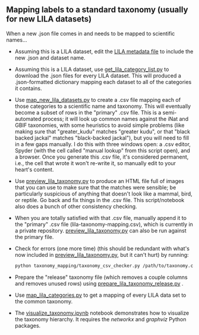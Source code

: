 ## Mapping labels to a standard taxonomy (usually for new LILA datasets)

When a new .json file comes in and needs to be mapped to scientific names...

* Assuming this is a LILA dataset, edit the [LILA metadata file](http://lila.science/wp-content/uploads/2020/03/lila_sas_urls.txt) to include the new .json and dataset name.

* Assuming this is a LILA dataset, use [get_lila_category_list.py](https://github.com/agentmorris/MegaDetector/blob/main/data_management/lila/get_lila_category_list.py) to download the .json files for every LILA dataset.  This will produced a .json-formatted dictionary mapping each dataset to all of the categories it contains.

* Use [map_new_lila_datasets.py](map_new_lila_datasets.py) to create a .csv file mapping each of those categories to a scientific name and taxonomy.  This will eventually become a subset of rows in the "primary" .csv file.  This is a semi-automated process; it will look up common names against the iNat and GBIF taxonomies, with some heuristics to avoid simple problems (like making sure that "greater_kudu" matches "greater kudu", or that "black backed jackal" matches "black-backed jackal"), but you will need to fill in a few gaps manually.  I do this with three windows open: a .csv editor, Spyder (with the cell called "manual lookup" from this script open), and a browser.  Once you generate this .csv file, it's considered permanent, i.e., the cell that wrote it won't re-write it, so manually edit to your heart's content.

* Use [preview_lila_taxonomy.py](preview_lila_taxonomy.py) to produce an HTML file full of images that you can use to make sure that the matches were sensible; be particularly suspicious of anything that doesn't look like a mammal, bird, or reptile.  Go back and fix things in the .csv file.  This script/notebook also does a bunch of other consistency checking.

* When you are totally satisfied with that .csv file, manually append it to the "primary" .csv file (lila-taxonomy-mapping.csv), which is currently in a private repository.  [preview_lila_taxonomy.py](preview_lila_taxonomy.py) can also be run against the primary file.

* Check for errors (one more time) (this should be redundant with what's now included in [preview_lila_taxonomy.py](preview_lila_taxonomy.py), but it can't hurt) by running:

    ```bash
    python taxonomy_mapping/taxonomy_csv_checker.py /path/to/taxonomy.csv
    ```
    
* Prepare the "release" taxonomy file (which removes a couple columns and removes unused rows) using [prepare_lila_taxonomy_release.py](prepare_lila_taxonomy_release.py) .

* Use [map_lila_categories.py](map_lila_categories.py) to get a mapping of every LILA data set to the common taxonomy.

* The [visualize_taxonomy.ipynb](visualize_taxonomy.ipynb) notebook demonstrates how to visualize the taxonomy hierarchy. It requires the *networkx* and *graphviz* Python packages.
